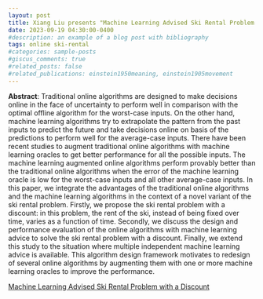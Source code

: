 ```yaml
---
layout: post
title: Xiang Liu presents "Machine Learning Advised Ski Rental Problem with a Discount"
date: 2023-09-19 04:30:00-0400
#description: an example of a blog post with bibliography
tags: online ski-rental
#categories: sample-posts
#giscus_comments: true
#related_posts: false
#related_publications: einstein1950meaning, einstein1905movement
---
```



**Abstract**: Traditional online algorithms are designed to make decisions online in the face of uncertainty to perform well in comparison with the optimal offline algorithm for the worst-case inputs. On the other hand, machine learning algorithms try to extrapolate the pattern from the past inputs to predict the future and take decisions online on basis of the predictions to perform well for the average-case inputs. There have been recent studies to augment traditional online algorithms with machine learning oracles to get better performance for all the possible inputs. The machine learning augmented online algorithms perform provably better than the traditional online algorithms when the error of the machine learning oracle is low for the worst-case inputs and all other average-case inputs.
In this paper, we integrate the advantages of the traditional online algorithms and the machine learning algorithms in the context of a novel variant of the ski rental problem. Firstly, we propose the ski rental problem with a discount: in this problem, the rent of the ski, instead of being fixed over time, varies as a function of time. Secondly, we discuss the design and performance evaluation of the online algorithms with machine learning advice to solve the ski rental problem with a discount. Finally, we extend this study to the situation where multiple independent machine learning advice is available. This algorithm design framework motivates to redesign of several online algorithms by augmenting them with one or more machine learning oracles to improve the performance.

[Machine Learning Advised Ski Rental Problem with a Discount](https://dl.acm.org/doi/abs/10.1007/978-3-030-96731-4_18)